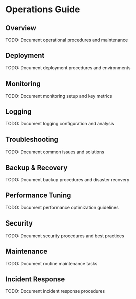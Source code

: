 # Operations Guide

## Overview

TODO: Document operational procedures and maintenance

## Deployment

TODO: Document deployment procedures and environments

## Monitoring

TODO: Document monitoring setup and key metrics

## Logging

TODO: Document logging configuration and analysis

## Troubleshooting

TODO: Document common issues and solutions

## Backup & Recovery

TODO: Document backup procedures and disaster recovery

## Performance Tuning

TODO: Document performance optimization guidelines

## Security

TODO: Document security procedures and best practices

## Maintenance

TODO: Document routine maintenance tasks

## Incident Response

TODO: Document incident response procedures